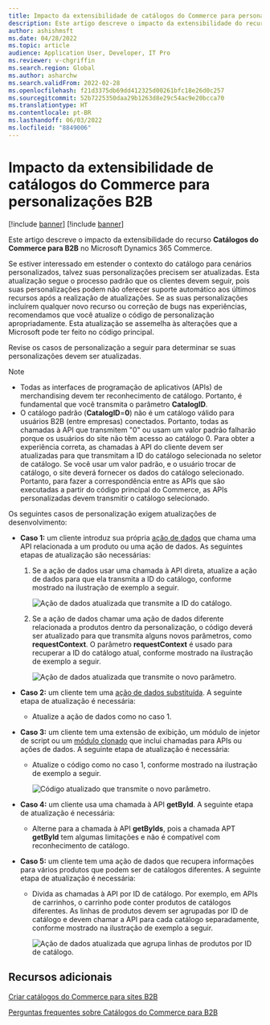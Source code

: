 ```yaml
---
title: Impacto da extensibilidade de catálogos do Commerce para personalizações B2B
description: Este artigo descreve o impacto da extensibilidade do recurso Catálogos do Commerce para B2B no Microsoft Dynamics 365 Commerce.
author: ashishmsft
ms.date: 04/28/2022
ms.topic: article
audience: Application User, Developer, IT Pro
ms.reviewer: v-chgriffin
ms.search.region: Global
ms.author: asharchw
ms.search.validFrom: 2022-02-28
ms.openlocfilehash: f21d3375db69dd412325d00261bfc18e26d0c257
ms.sourcegitcommit: 52b7225350daa29b1263d8e29c54ac9e20bcca70
ms.translationtype: HT
ms.contentlocale: pt-BR
ms.lasthandoff: 06/03/2022
ms.locfileid: "8849006"
---
```

# <a name="extensibility-impact-of-commerce-catalogs-for-b2b-customizations"></a>Impacto da extensibilidade de catálogos do Commerce para personalizações B2B

[!include [banner](includes/banner.md)]
[!include [banner](includes/preview-banner.md)]

Este artigo descreve o impacto da extensibilidade do recurso **Catálogos do Commerce para B2B** no Microsoft Dynamics 365 Commerce.

Se estiver interessado em estender o contexto do catálogo para cenários personalizados, talvez suas personalizações precisem ser atualizadas. Esta atualização segue o processo padrão que os clientes devem seguir, pois suas personalizações podem não oferecer suporte automático aos últimos recursos após a realização de atualizações. Se as suas personalizações incluírem qualquer novo recurso ou correção de bugs nas experiências, recomendamos que você atualize o código de personalização apropriadamente. Esta atualização se assemelha às alterações que a Microsoft pode ter feito no código principal.

Revise os casos de personalização a seguir para determinar se suas personalizações devem ser atualizadas.

> [!NOTE]
> - Todas as interfaces de programação de aplicativos (APIs) de merchandising devem ter reconhecimento de catálogo. Portanto, é fundamental que você transmita o parâmetro **CatalogID**.
> - O catálogo padrão (**CatalogID**=**0**) não é um catálogo válido para usuários B2B (entre empresas) conectados. Portanto, todas as chamadas à API que transmitem "0" ou usam um valor padrão falharão porque os usuários do site não têm acesso ao catálogo 0. Para obter a experiência correta, as chamadas à API do cliente devem ser atualizadas para que transmitam a ID do catálogo selecionada no seletor de catálogo. Se você usar um valor padrão, e o usuário trocar de catálogo, o site deverá fornecer os dados do catálogo selecionado. Portanto, para fazer a correspondência entre as APIs que são executadas a partir do código principal do Commerce, as APIs personalizadas devem transmitir o catálogo selecionado.

Os seguintes casos de personalização exigem atualizações de desenvolvimento:

- **Caso 1:** um cliente introduz sua própria [ação de dados](e-commerce-extensibility/data-actions.md) que chama uma API relacionada a um produto ou uma ação de dados. As seguintes etapas de atualização são necessárias:

    1. Se a ação de dados usar uma chamada à API direta, atualize a ação de dados para que ela transmita a ID do catálogo, conforme mostrado na ilustração de exemplo a seguir.

        ![Ação de dados atualizada que transmite a ID do catálogo.](./media/customization1_a.png)

    1. Se a ação de dados chamar uma ação de dados diferente relacionada a produtos dentro da personalização, o código deverá ser atualizado para que transmita alguns novos parâmetros, como **requestContext**. O parâmetro **requestContext** é usado para recuperar a ID do catálogo atual, conforme mostrado na ilustração de exemplo a seguir.

        ![Ação de dados atualizada que transmite o novo parâmetro.](./media/customization1_b.png)

- **Caso 2:** um cliente tem uma [ação de dados substituída](e-commerce-extensibility/data-action-overrides.md). A seguinte etapa de atualização é necessária:

    - Atualize a ação de dados como no caso 1.

- **Caso 3:** um cliente tem uma extensão de exibição, um módulo de injetor de script ou um [módulo clonado](e-commerce-extensibility/modules-overview.md#clone-a-module-library-module) que inclui chamadas para APIs ou ações de dados. A seguinte etapa de atualização é necessária:

    - Atualize o código como no caso 1, conforme mostrado na ilustração de exemplo a seguir.

       ![Código atualizado que transmite o novo parâmetro.](./media/customization3.png)

- **Caso 4:** um cliente usa uma chamada à API **getById**. A seguinte etapa de atualização é necessária:

    - Alterne para a chamada à API **getByIds**, pois a chamada APT **getById** tem algumas limitações e não é compatível com reconhecimento de catálogo.

- **Caso 5:** um cliente tem uma ação de dados que recupera informações para vários produtos que podem ser de catálogos diferentes. A seguinte etapa de atualização é necessária:

    - Divida as chamadas à API por ID de catálogo. Por exemplo, em APIs de carrinhos, o carrinho pode conter produtos de catálogos diferentes. As linhas de produtos devem ser agrupadas por ID de catálogo e devem chamar a API para cada catálogo separadamente, conforme mostrado na ilustração de exemplo a seguir.

        ![Ação de dados atualizada que agrupa linhas de produtos por ID de catálogo.](./media/customization5.png)

## <a name="additional-resources"></a>Recursos adicionais

[Criar catálogos do Commerce para sites B2B](catalogs-b2b-sites.md)

[Perguntas frequentes sobre Catálogos do Commerce para B2B](catalogs-b2b-sites-FAQ.md)
